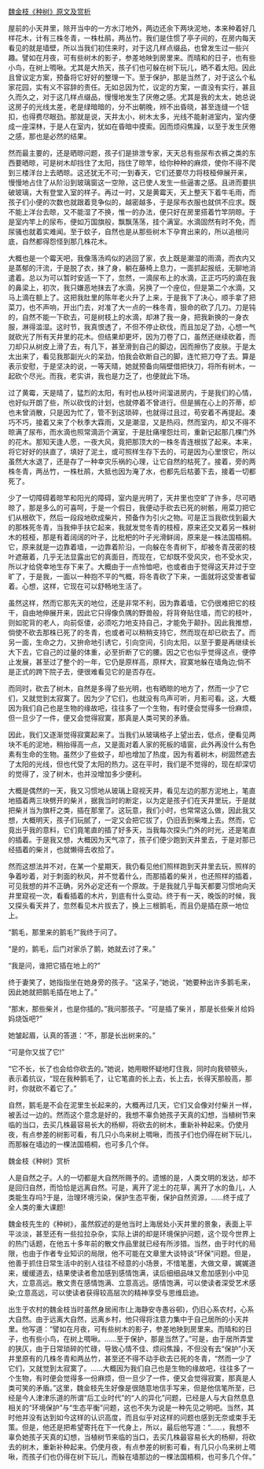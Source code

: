 [魏金枝《种树》原文及赏析](https://www.vrrw.net/wx/9037.html)

屋前的小天井里，除开当中的一方水汀地外，两边还余下两块泥地，本来种着好几样花木，计有三株冬青，一株杜鹃，两丛竹。我们是住惯了亭子间的，在房内每天看见的就是墙壁，所以当我们初住来时，对于这几样点缀品，也曾发生过一些兴趣。譬如在月夜，可有些树木的影子，参差地映到房里来。而晴和的日子，也有些小鸟，在树上啁啾。尤其是大热天，孩子们也可躲在树下玩儿，晒不着太阳。因此且曾议定方案，预备将它好好的整理一下。至于保护，那是当然了，对于这么个私家花园，实有义不容辞的责任。无如总因为忙，议定的方案，一直没有实行，甚且久而久之，对于这几样点缀品，慢慢地发生了厌倦之感。尤其是我的太太，她总说这房子的光线太差，老是绿暗暗的，分不出朝晚，辨不出昏晓，甚至连缝一个钮扣，也得费尽眼劲。那就是说，天井太小，树木太多，光线不能射进室内，室内便成一座深林，于是人在室内，犹如在昏暗中摸索。因而烦闷焦躁，以至于发生厌倦之感，那也是必然的结果。

然而最主要的，还是晒晾问题，孩子们是排泄专家，天天总有些尿布衣裤之类的东西要晒晾，可是树木却挡住了太阳，挡住了晾竿，给你种种的麻烦，使你不得不爬到三楼洋台上去晒晾。这还犹无不可;一到春天，它们还要尽力将枝桠伸展开来，慢慢地占住了从阶沿到玻璃窗这一空隙，这已使人发生一些逼害之感。且进而要拱破玻璃，大有登堂入室的样子。再过一时，又是黄霉天，天上整天下着牛毛雨，而孩子们小便的次数也就跟着竞争似的，越密越多，于是尿布衣服也就供不应求。既不能上洋台去晾，又不能湿了不换，惟一的办法，便只好在房里搭着竹竿阴晾。于是室内竿上的尿布，便如万国旗般，飘飘荡荡，挂个满室。水滴固然有时不免，而尿骚也就着实难闻。至于蚊子，自然也是从那些树木下孕育出来的，所以追根问底，自然都得怨怪到那几株花木。



大概也是一个霉天吧，我像落汤鸡似的逃回了家，衣上既是潮湿的雨滴，而衣内又是蒸郁的汗流，于是脱了衣，抹了身，躺在藤椅上息力，一面抓起报纸，无聊地消遣着。总以为可以暂时安适一下了，忽然，一滴尿布上的水滴，正正巧巧的滴在我的鼻梁上，初次，我只嫌恶地抹去了水滴，另换了一个座位，但是第二个水滴，又马上滴在额上了。这把我肚里的陈年老火升了上来，于是我下了决心，顺手拿了把菜刀，也不声响，开出门去，对准了大一点的一株冬青，狠命的砍了几刀。刀是钝的，自然不能一下砍去，可是树枝上的水滴，却淋了我一身，把我新换的一身衣服，淋得滥湿。这时节，我真恨透了，不但不停止砍伐，而且加足了劲，心想一气就砍光了所有天井里的花木。但结果却更坏，因为刀卷了口，虽然还继续砍着，而刀却只从树皮上滑了去，有几下，甚至滑到自己的脚边，因而擦伤了皮肤。于是太太出来了，看见我那副光火的呆劲，怕我会砍断自己的脚，连忙把刀夺了去。算是表示安慰，于是坚决的说，一等天晴，她就预备向隔壁借把快刀，将所有树木，一起砍个尽光。而我，老实讲，我也是力乏了，也便就此下场。

过了黄霉，天是晴了，猛烈的太阳，有时也从枝叶间溜进房内，于是我们的心情，也好似开朗了些，所以砍伐的计划，也就停着不曾进行。但是搁在心上的芥蒂，却也未曾消散，只是因为忙了，管不到这琐碎，也就得过且过，苟安着不再提起。凑巧不巧，接着又来了个秋季大霖雨，又是潮湿，又是热闷，然而室内，却又不得不晾满了尿布，而水滴也照常滴沥个满室，于是肚痛埋怨灶司，重新记起那几棵门外的花木。那知天逢人愿，一夜大风，竟把那顶大的一株冬青连根拔了起来。本来，将它好好的扶直了，填好了泥土，或可照样生存下去的，可是因为心里恨它，所以虽然大水退了，还是存了一种幸灾乐祸的心理，让它自然的枯死了。接着，旁的两株冬青，两丛竹，一株杜鹃，大抵也因为淹了水，也都先后枯萎下去，接着一切都死了。

少了一切障碍着晾竿和阳光的障碍，室内是光明了，天井里也空旷了许多，尽可晒晾了，那是多么的可喜呵，于是一个假日，我便动手砍去已死的树骸，用菜刀把它们从根砍下，然后一段段地砍成柴片，预备作为引火之物。可是正当我砍伐到最大的那株死冬青，当我伸手扶它起来，我就发觉冬青的枝桠，原来还交叉着另一株树木的枝桠，那是有着阔阔的叶子，比枇杷的叶子光滑鲜阔，原来是一株法国梧桐。它，原来就是一边靠着墙，一边靠着阶沿，一向躲在冬青树下，却被冬青茂密的枝叶遮蔽着，几乎无法显露出它的真面目，而现在，它却既不受风灾，也不受水灾，所以才给侥幸地生存下来了。大概由于一点怜恤吧，也或者由于觉得这天井过于空旷了，于是我，一面以一种抱不平的气概，将冬青砍了下来，一面就将这受害者留着。心想，这样，它现在可以舒畅地生活了。

虽然这样，然而它那先天的地位，还是非常不利，因为靠着墙，它仍很难把它的枝干，自由地伸展开来，因此它只得像负隅的野兽般，将背脊贴住墙，而它的枝叶，则如驼背的老人，向前伛偻，必须吃力地支持自己，才能免于颠扑。因此我推想，倘使不砍去那株已死了的冬青，也或者可以稍稍支持它，然而现在却已砍去了。而另一面，生命之力，又拚命地引诱它，引向空间，引向太阳，以至于要是再继续长大下去，它自己的过量的体重，必至折断了它的腰。因之它也似乎觉得这点，便停止发展，甚至过了整个的一年，它仍是原样高，原样大，寂寞地躲在墙角边;倘不是正式的跨下院子去，便很难看见它的是否存在。

而同时，砍去了树木，自然是多得了些光明，也有晒晾的地方了，然而一少了它们，又就觉到太寂寞了。因为少了它们，也就没有鸟声可听，月影可看。这，大概因为我们自己也是生物的缘故吧，往往多了一个生物，有时便会觉得多一份麻烦，但一旦少了一件，便又会觉得寂寞，那真是人类可笑的矛盾。

因此，我们又逐渐觉得寂寞起来了。当我们从玻璃格子上望出去，低点，便看见两块不毛的泥地，稍抬得高一点，又是面对着人家的死板的墙窗，此外再没什么有色素有生命的生物。虽然少了些蚊子，却也增加了热度，因为有着树木，树固然遮去了太阳的光线，但也代受了太阳的热力。这在平时，我们是不觉得的，现在却深切的觉得了，没了树木，也并没增加多少便利。

大概是偶然的一天，我又习惯地从玻璃上窥视天井，看见左边的那方泥地上，笔直地插着两三块劈开的柴爿，据我当时的断定，以为定是孩子们在天井里玩，于是就把柴爿当为旗杆之类，插在那里了。这玩意，我们小时，也常常这么做，因此我又想，大概明天，孩子们玩腻了，一定又会把它拔了，仍旧丢到柴堆上去。然而，它竟出乎我的意料，它们竟笔直的插了好多天，当我每次探头门外的时光，还是笔直的插着。于是我又想，大概因为天气凉了，孩子们便少跑到天井里去，于是对那已经插着的柴爿，也就懒得去收拾了。

然而这想法并不对，在某一个星期天，我仍看见他们照样跑到天井里去玩，照样的争着吵着，对于刺面的秋风，并不觉着什么，而那插着的柴爿，也还照样的插着，可见我想的并不正确，另外必定还有一个原故。于是我就几乎每天都要习惯地向天井里窥视一次，看看插着的木片，到底有什么变动。终于有一天，晚饭的时候，我又探头看天井了，忽然看见木片拔去了，换上三根鹅毛，而且仍是插在原一地位上。

“鹅毛，那里来的鹅毛?”我终于问了。

“是的，鹅毛，后门对家杀了鹅，她就去讨了来。”

“我是问，谁把它插在地上的?”

终于妻笑了，她指指坐在她身旁的孩子。“这呆子，”她说，“她要种出许多鹅毛来，因此她就把鹅毛插在地上了。”

“那末，那些柴爿，也是你插的。”我问那孩子。“可是插了柴爿，那是长些柴爿给妈妈烧饭吧?”

她皱起眉，认真的答道：“不，那是长出树来的。”

“可是你又拔了它!”

“它不长，长了也会给你砍去的。”她说，她用眼怀疑地盯住我，同时向我顿顿头，表示着抗议，“现在我种鹅毛了，让它笔直的长上去，长上去，长得天那般高，那时，你就砍不着它了。”

自然，鹅毛是不会在泥里生长起来的，大概再过几天，它们又会像对付柴爿一样，被丢过一边的。然而这个意念是好的，我想不辜负她孩子天真的幻想，当植树节来临的当口，去买几株最容易长大的杨柳，将砍去的树木，重新补种起来。仍使月夜，有点参差的树影可看，有几只小鸟来树上啁啾，而孩子们也仍得在树下玩儿，而那躲在墙边的一棵法国梧桐，也可多几个伴。

魏金枝《种树》赏析

人是自然之子。人的一切都是大自然所赐予的。遗憾的是，人类文明的发达，却不是回归自然，而恰恰是远离自然。可是，离开了泥土的花草，离开了水的鱼儿，人类能生存吗?于是，治理环境污染，保护生态平衡，保护自然资源，……终于成了全人类的重大课题!

魏金枝先生的《种树》，虽然叙述的是他当时上海居处小天井里的景象，表面上平平淡淡，甚至还有一些拉拉杂杂，实际上讲的却是环境保护问题，这个现今世界上的热门话题，在他五十多年前的散文作品里就已经有所涉猎。当然，由于时代的局限，也由于作者专业知识的局限，他不可能在文章里大谈特谈“环保”问题。但是，他善于抓住日常生活中的别人往往不经意的小场景，不惜笔墨，大做文章，娓娓道来，缓缓道去，结果使读者愈加感到感情饱满，读后细细品味又愈加感到小中见大，立意高远。散文贵在感情饱满、立意高远。感情饱满，可以使读者深受艺术感染;立意高远，可以使读者获得较高层次的精神享受与思维启迪。

出生于农村的魏金枝当时虽然身居闹市(上海静安寺愚谷邨)，仍旧心系农村，心系大自然。由于远离大自然，远离乡村，他只得将注意力集中于自己居所的小天井里。他写道：“譬如在月夜，可有些树木的影子，参差地映到房里来。而晴和的日子，也有些小鸟，在树上啁啾。……至于保护，那是当然了。”可是，由于居所弄堂的狭仄，由于日常琐碎的忙碌，导致心情不佳、烦闷焦躁，不但没有去“保护”小天井里原有的几株冬青和两丛竹，甚至还不得不动手砍去已死的冬青，“然而一少了它们，又就觉到太寂寞了。……大概因为我们自己也是生物的缘故吧，往往多了一个生物，有时便会觉得多一份麻烦，但一旦少了一件，便又会觉得寂寞，那真是人类可笑的矛盾。”这里，魏金枝先生好像是很随意地信手写来，但是他信笔所至，已经是今人津津乐道的所谓“后工业时代”的“人的异化”问题，已经是人与大自然息息相关的“环境保护”与“生态平衡”问题，这也不失为说是一种先见之明吧。当然，其时他并没有达到如今这样的认识高度，而且似乎对这样的问题也感到无奈或束手无策。但是，他还是把希望寄托在下一代身上，所以，最后他写道：“……，我想不辜负她孩子天真的幻想，当植树节来临的当口，去买几株最容易长大的杨柳，将砍去的树木，重新补种起来。仍使月夜，有点参差的树影可看，有几只小鸟来树上啁啾，而孩子们也仍得在树下玩儿，而躲在墙那边的一棵法国梧桐，也可多几个伴。”

